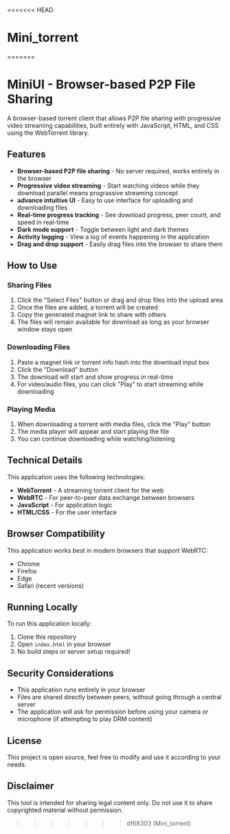 <<<<<<< HEAD
# Mini_torrent
=======
# MiniUI - Browser-based P2P File Sharing

A browser-based torrent client that allows P2P file sharing with progressive video streaming capabilities, built entirely with JavaScript, HTML, and CSS using the WebTorrent library.

## Features

- **Browser-based P2P file sharing** - No server required, works entirely in the browser
- **Progressive video streaming** - Start watching videos while they download parallel means prograssive streaming concept
- **advance intuitive UI** - Easy to use interface for uploading and downloading files
- **Real-time progress tracking** - See download progress, peer count, and speed in real-time
- **Dark mode support** - Toggle between light and dark themes
- **Activity logging** - View a log of events happening in the application
- **Drag and drop support** - Easily drag files into the browser to share them

## How to Use

### Sharing Files

1. Click the "Select Files" button or drag and drop files into the upload area
2. Once the files are added, a torrent will be created
3. Copy the generated magnet link to share with others
4. The files will remain available for download as long as your browser window stays open

### Downloading Files

1. Paste a magnet link or torrent info hash into the download input box
2. Click the "Download" button
3. The download will start and show progress in real-time
4. For video/audio files, you can click "Play" to start streaming while downloading

### Playing Media

1. When downloading a torrent with media files, click the "Play" button
2. The media player will appear and start playing the file
3. You can continue downloading while watching/listening

## Technical Details

This application uses the following technologies:

- **WebTorrent** - A streaming torrent client for the web
- **WebRTC** - For peer-to-peer data exchange between browsers
- **JavaScript** - For application logic
- **HTML/CSS** - For the user interface

## Browser Compatibility

This application works best in modern browsers that support WebRTC:

- Chrome
- Firefox
- Edge
- Safari (recent versions)

## Running Locally

To run this application locally:

1. Clone this repository
2. Open `index.html` in your browser
3. No build steps or server setup required!

## Security Considerations

- This application runs entirely in your browser
- Files are shared directly between peers, without going through a central server
- The application will ask for permission before using your camera or microphone (if attempting to play DRM content)

## License

This project is open source, feel free to modify and use it according to your needs.

## Disclaimer

This tool is intended for sharing legal content only. Do not use it to share copyrighted material without permission. 
>>>>>>> df68303 (Mini_torrent)
